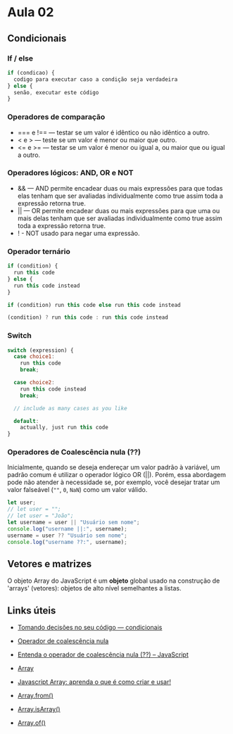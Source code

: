 # Aula 02

## Condicionais

### If / else

```js
if (condicao) {
  codigo para executar caso a condição seja verdadeira
} else {
  senão, executar este código
}
```

### Operadores de comparação

- === e !== — testar se um valor é idêntico ou não idêntico a outro.
- < e > — teste se um valor é menor ou maior que outro.
- <= e >= — testar se um valor é menor ou igual a, ou maior que ou igual a outro.

### Operadores lógicos: AND, OR e NOT

- && — AND permite encadear duas ou mais expressões para que todas elas tenham que ser avaliadas individualmente como true assim toda a expressão retorna true.
- || — OR permite encadear duas ou mais expressões para que uma ou mais delas tenham que ser avaliadas individualmente como true assim toda a expressão retorna true.
- ! - NOT usado para negar uma expressão.

### Operador ternário

```js
if (condition) {
  run this code
} else {
  run this code instead
}

if (condition) run this code else run this code instead

(condition) ? run this code : run this code instead
```

### Switch

```js
switch (expression) {
  case choice1:
    run this code
    break;

  case choice2:
    run this code instead
    break;

  // include as many cases as you like

  default:
    actually, just run this code
}
```

### Operadores de Coalescência nula (??)

Inicialmente, quando se deseja endereçar um valor padrão à variável, um padrão comum é utilizar o operador lógico OR (||). Porém, essa abordagem pode não atender à necessidade se, por exemplo, você desejar tratar um valor falseável (`""`, `0`, `NaN`) como um valor válido.

```js
let user;
// let user = "";
// let user = "João";
let username = user || "Usuário sem nome";
console.log("username ||:", username);
username = user ?? "Usuário sem nome";
console.log("username ??:", username);
```

## Vetores e matrizes

O objeto Array do JavaScript é um **objeto** global usado na construção de 'arrays' (vetores): objetos de alto nível semelhantes a listas.

## Links úteis

- [Tomando decisões no seu código — condicionais](https://developer.mozilla.org/pt-BR/docs/Learn/JavaScript/Building_blocks/conditionals)

- [Operador de coalescência nula](https://developer.mozilla.org/pt-BR/docs/Web/JavaScript/Reference/Operators/Nullish_coalescing_operator)

- [Entenda o operador de coalescência nula (??) – JavaScript](https://blog.cod3r.com.br/entenda-operador-de-coalescencia-nula-javascript/)

- [Array](https://developer.mozilla.org/pt-BR/docs/Web/JavaScript/Reference/Global_Objects/Array)

- [Javascript Array: aprenda o que é como criar e usar!](https://blog.betrybe.com/javascript/javascript-array/)

- [Array.from()](https://developer.mozilla.org/pt-BR/docs/Web/JavaScript/Reference/Global_Objects/Array/from)

- [Array.isArray()](https://developer.mozilla.org/pt-BR/docs/Web/JavaScript/Reference/Global_Objects/Array/isArray)

- [Array.of()](https://developer.mozilla.org/pt-BR/docs/Web/JavaScript/Reference/Global_Objects/Array/of)
